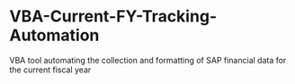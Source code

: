 # VBA-Current-FY-Tracking-Automation
VBA tool automating the collection and formatting of SAP financial data for the current fiscal year
